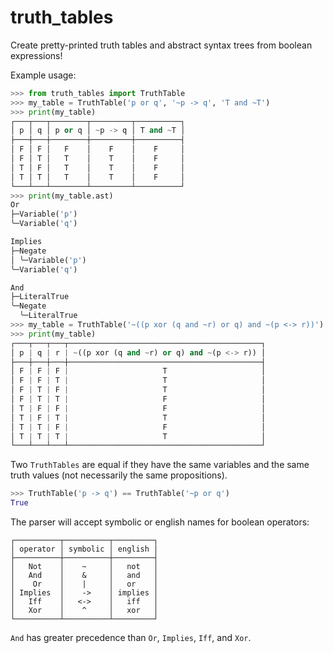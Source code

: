 # truth_tables

Create pretty-printed truth tables and abstract syntax trees from boolean expressions!

Example usage:

```py
>>> from truth_tables import TruthTable
>>> my_table = TruthTable('p or q', '~p -> q', 'T and ~T')
>>> print(my_table)
┌───┬───┬────────┬─────────┬──────────┐
│ p │ q │ p or q │ ~p -> q │ T and ~T │
├───┼───┼────────┼─────────┼──────────┤
│ F │ F │   F    │    F    │    F     │
│ F │ T │   T    │    T    │    F     │
│ T │ F │   T    │    T    │    F     │
│ T │ T │   T    │    T    │    F     │
└───┴───┴────────┴─────────┴──────────┘
>>> print(my_table.ast)
Or
├─Variable('p')
╰─Variable('q')

Implies
├─Negate
│ ╰─Variable('p')
╰─Variable('q')

And
├─LiteralTrue
╰─Negate
  ╰─LiteralTrue
>>> my_table = TruthTable('~((p xor (q and ~r) or q) and ~(p <-> r))')
>>> print(my_table)
┌───┬───┬───┬───────────────────────────────────────────┐
│ p | q | r | ~((p xor (q and ~r) or q) and ~(p <-> r)) │
├───┼───┼───┼───────────────────────────────────────────┤
│ F | F | F |                     T                     │
│ F | F | T |                     T                     │
│ F | T | F |                     T                     │
│ F | T | T |                     F                     │
│ T | F | F |                     F                     │
│ T | F | T |                     T                     │
│ T | T | F |                     F                     │
│ T | T | T |                     T                     │
└───┴───┴───┴───────────────────────────────────────────┘
```

Two `TruthTables` are equal if they have the same variables and the same truth values (not necessarily the same propositions).

```py
>>> TruthTable('p -> q') == TruthTable('~p or q')
True
```

The parser will accept symbolic or english names for boolean operators:

```text
┌──────────┬──────────┬─────────┐
│ operator │ symbolic │ english │
├──────────┼──────────┼─────────┤
│   Not    │    ~     │   not   │
│   And    │    &     │   and   │
│    Or    │    |     │   or    │
│ Implies  │    ->    │ implies │
│   Iff    │   <->    │   iff   │
│   Xor    │    ^     │   xor   │
└──────────┴──────────┴─────────┘
```

`And` has greater precedence than `Or`, `Implies`, `Iff`, and `Xor`.
